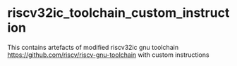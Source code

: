 # riscv32ic_toolchain_custom_instruction
This contains artefacts of modified riscv32ic gnu toolchain https://github.com/riscv/riscv-gnu-toolchain with custom instructions
